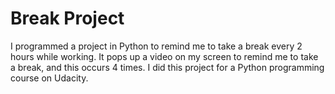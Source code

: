 # Break Project
I programmed a project in Python to remind me to take a break every 2 hours while working.
It pops up a video on my screen to remind me to take a break, and this occurs 4 times.
I did this project for a Python programming course on Udacity.
